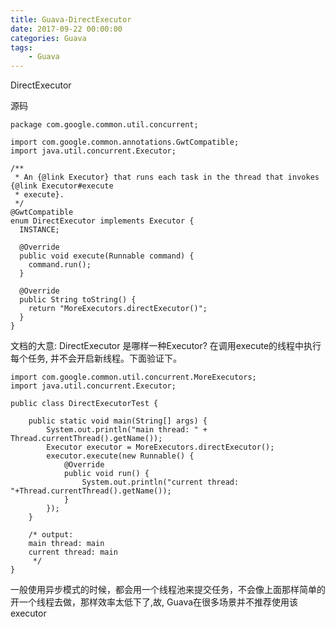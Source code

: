 ```yaml
---
title: Guava-DirectExecutor
date: 2017-09-22 00:00:00
categories: Guava
tags:
    - Guava
---
```


DirectExecutor

<!-- more -->

源码
```
package com.google.common.util.concurrent;

import com.google.common.annotations.GwtCompatible;
import java.util.concurrent.Executor;

/**
 * An {@link Executor} that runs each task in the thread that invokes {@link Executor#execute
 * execute}.
 */
@GwtCompatible
enum DirectExecutor implements Executor {
  INSTANCE;

  @Override
  public void execute(Runnable command) {
    command.run();
  }

  @Override
  public String toString() {
    return "MoreExecutors.directExecutor()";
  }
}
```

文档的大意: DirectExecutor 是哪样一种Executor? 在调用execute的线程中执行每个任务, 并不会开启新线程。下面验证下。
```
import com.google.common.util.concurrent.MoreExecutors;
import java.util.concurrent.Executor;

public class DirectExecutorTest {

    public static void main(String[] args) {
        System.out.println("main thread: " + Thread.currentThread().getName());
        Executor executor = MoreExecutors.directExecutor();
        executor.execute(new Runnable() {
            @Override
            public void run() {
                System.out.println("current thread: "+Thread.currentThread().getName());
            }
        });
    }

    /* output:
    main thread: main
    current thread: main
     */
}
```

一般使用异步模式的时候，都会用一个线程池来提交任务，不会像上面那样简单的开一个线程去做，那样效率太低下了,故, Guava在很多场景并不推荐使用该executor
